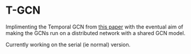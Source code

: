 # T-GCN
Implimenting the Temporal GCN from [this paper](https://ieeexplore.ieee.org/abstract/document/8809901) with the eventual aim of making the GCNs run on a distributed network with a shared GCN model. 

Currently working on the serial (ie normal) version. 
